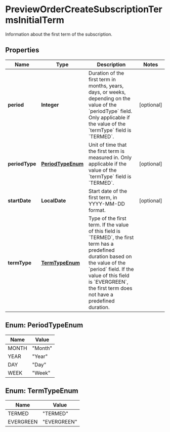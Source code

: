

# PreviewOrderCreateSubscriptionTermsInitialTerm

Information about the first term of the subscription. 

## Properties

| Name | Type | Description | Notes |
|------------ | ------------- | ------------- | -------------|
|**period** | **Integer** | Duration of the first term in months, years, days, or weeks, depending on the value of the &#x60;periodType&#x60; field. Only applicable if the value of the &#x60;termType&#x60; field is &#x60;TERMED&#x60;.  |  [optional] |
|**periodType** | [**PeriodTypeEnum**](#PeriodTypeEnum) | Unit of time that the first term is measured in. Only applicable if the value of the &#x60;termType&#x60; field is &#x60;TERMED&#x60;.  |  [optional] |
|**startDate** | **LocalDate** | Start date of the first term, in YYYY-MM-DD format.  |  [optional] |
|**termType** | [**TermTypeEnum**](#TermTypeEnum) | Type of the first term. If the value of this field is &#x60;TERMED&#x60;, the first term has a predefined duration based on the value of the &#x60;period&#x60; field. If the value of this field is &#x60;EVERGREEN&#x60;, the first term does not have a predefined duration.  |  |



## Enum: PeriodTypeEnum

| Name | Value |
|---- | -----|
| MONTH | &quot;Month&quot; |
| YEAR | &quot;Year&quot; |
| DAY | &quot;Day&quot; |
| WEEK | &quot;Week&quot; |



## Enum: TermTypeEnum

| Name | Value |
|---- | -----|
| TERMED | &quot;TERMED&quot; |
| EVERGREEN | &quot;EVERGREEN&quot; |



